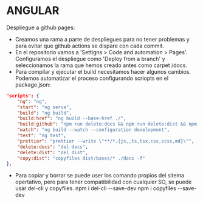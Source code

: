 # ANGULAR

Despliegue a github pages:

- Creamos una rama a parte de despliegues para no tener problemas y para evitar que github actions se dispare con cada commit.
- En el repositorio vamos a 'Settigns > Code and automation > Pages'. Configuramos el despliegue como 'Deploy from a branch' y seleccionamos la rama que hemos creado antes como carpet /docs.
- Para compilar y ejecutar el build necesitamos hacer algunos cambios. Podemos automatizar el proceso configurando scriopts en el package.json:
```json
"scripts": {
    "ng": "ng",
    "start": "ng serve",
    "build": "ng build",
    "build:href": "ng build --base-href ./",
    "build:github": "npm run delete:docs && npm run delete:dist && npm run build:href && npm runcopy:dist && npm run delete:dist",
    "watch": "ng build --watch --configuration development",
    "test": "ng test",
    "prettier": "prettier --write \"**/*.{js,,ts,tsx,css,scss,md}\"",
    "delete:docs": "del docs",
    "delete:dist": "del dist",
    "copy:dist": "copyfiles dist/bases/* ./docs -f"
},
```
- Para copiar y borrar se puede user los comando propios del sitema opertativo, pero para tener compatibilidad con cualquier SO, se puede usar del-cli y copyfiles.
    npm i del-cli --save-dev
    npm i copyfiles --save-dev
